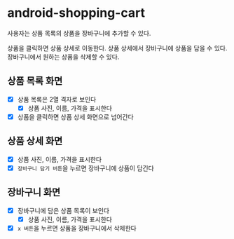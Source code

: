 # android-shopping-cart

사용자는 상품 목록의 상품을 장바구니에 추가할 수 있다.

상품을 클릭하면 상품 상세로 이동한다.
상품 상세에서 장바구니에 상품을 담을 수 있다.
장바구니에서 원하는 상품을 삭제할 수 있다.

## 상품 목록 화면
- [x] 상품 목록은 2열 격자로 보인다
  - [x] 상품 사진, 이름, 가격을 표시한다
- [x] 상품을 클릭하면 상품 상세 화면으로 넘어간다

## 상품 상세 화면
- [x] 상품 사진, 이름, 가격을 표시한다
- [x] `장바구니 담기 버튼`을 누르면 장바구니에 상품이 담긴다

## 장바구니 화면
- [x] 장바구니에 담은 상품 목록이 보인다
  - [x] 상품 사진, 이름, 가격을 표시한다
- [x] `x 버튼`을 누르면 상품을 장바구니에서 삭제한다
